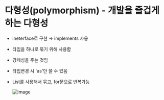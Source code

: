 # 다형성(polymorphism) - 개발을 즐겁게 하는 다형성

- ineterface로 구현 → implements 사용
- 타입을 하나로 묶기 위해 사용함
- 강제성을 주는 것임
- 타입변경 시 'as'만 쓸 수 있음
- List를 사용해서 묶고, for문으로 반복가능

  ![image](https://github.com/dmm-asmong/TIL/assets/120648380/dae63970-c25b-4ca7-b723-5e658c5320c3)

  
